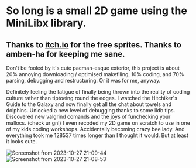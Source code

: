 # So long is a small 2D game using the MiniLibx library.
## Thanks to [itch.io](https://itch.io/game-assets/free/tag-sprites) for the free sprites. Thanks to amben-ha for keeping me sane.
Don't be fooled by it's cute pacman-esque exterior, this project is about 20% annoying downloading / optimised makefiling, 10% coding, and 70% parsing, debugging and restructuring.
Or it was for me, anyway.

Definitely feeling the fatigue of finally being thrown into the reality of coding culture rather than tiptoeing round the edges.
I watched the Hitchiker's Guide to the Galaxy and now finally get all the chat about towels and dolphins.
Unlocked a new level of debugging thanks to some lldb tips. Discovered new valgrind comands and the joys of funchecking your mallocs. (check ur gnl)
I even recoded my 2D game on scratch to use in one of my kids coding workshops. Accidentally becoming crazy bee lady.
And everything took me 128537 times longer than I thought it would.
But at least it looks cute.

![Screenshot from 2023-10-27 21-09-44](https://github.com/lbarry9/42/assets/127246677/9da3f3da-f48f-4a83-941f-24a1ffa119ce)
![Screenshot from 2023-10-27 21-08-53](https://github.com/lbarry9/42/assets/127246677/51b3efce-abae-43f3-bf20-71fd622c28cf)
